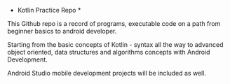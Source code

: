 * Kotlin Practice Repo *

This Github repo is a record of programs, executable code on a path from beginner basics to android developer. 

Starting from the basic concepts of Kotlin - syntax all the way to advanced 
object oriented, data structures and algorithms concepts with Android Development. 

Android Studio mobile development projects will be included as well. 

